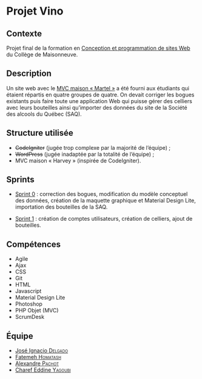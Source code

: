 # Projet Vino

## Contexte

Projet final de la formation en [Conception et programmation de sites Web](https://fc.cmaisonneuve.qc.ca/repertoire/ti/aec/developpement-sites-web "Description du programme") du Collège de Maisonneuve.

## Description

Un site web avec le [MVC maison « Martel »](https://github.com/projetwebmaisonneuve/vino/tree/21a6436d9c307a8b76a6d4a4b50c6333712ea5f9) a été fourni aux étudiants qui étaient répartis en quatre groupes de quatre. On devait corriger les bogues existants puis faire toute une application Web qui puisse gérer des celliers avec leurs bouteilles ainsi qu’importer des données du site de la Société des alcools du Québec (SAQ).

## Structure utilisée
- ~~CodeIgniter~~ (jugée trop complexe par la majorité de l’équipe) ;
- ~~WordPress~~ (jugée inadaptée par la totalité de l’équipe) ;
- MVC maison « Harvey » (inspirée de CodeIgniter).

## Sprints
- [Sprint 0](https://github.com/projet-web-Maisonneuve/vino/tree/21a6436d9c307a8b76a6d4a4b50c6333712ea5f9) : correction des bogues, modification du modèle conceptuel des données, création de la maquette graphique et Material Design Lite, importation des bouteilles de la SAQ.
  
- [Sprint 1](https://github.com/projet-web-Maisonneuve/vino/tree/b5d5b1b921cf37b12bad82042e0af7f1a352426a) : création de comptes utilisateurs, création de celliers, ajout de bouteilles.

## Compétences
- Agile
- Ajax
- CSS
- Git
- HTML
- Javascript
- Material Design Lite
- Photoshop
- PHP Objet (MVC)
- ScrumDesk
  
## Équipe
- [José Ignacio <span style="font-variant:small-caps;">Delgado</span>](https://github.com/jidelgado77)
- [Fatemeh <span style="font-variant:small-caps;">Homatash</span>](https://github.com/FatemehHo)
- [Alexandre <span style="font-variant:small-caps;">Pachot</span>](https://github.com/LibreEdu)
- [Charef Eddine <span style="font-variant:small-caps;">Yagoubi</span>](https://github.com/charefeddine)

